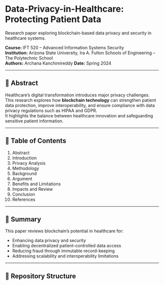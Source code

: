 # Data-Privacy-in-Healthcare: Protecting Patient Data
Research paper exploring blockchain-based data privacy and security in healthcare systems.

**Course:** IFT 520 – Advanced Information Systems Security  
**Institution:** Arizona State University, Ira A. Fulton Schools of Engineering – The Polytechnic School    
**Authors:** Archana Kanchimireddy 
**Date:** Spring 2024  

---

## 🧠 Abstract
Healthcare’s digital transformation introduces major privacy challenges.  
This research explores how **blockchain technology** can strengthen patient data protection, improve interoperability, and ensure compliance with data privacy regulations such as HIPAA and GDPR.  
It highlights the balance between healthcare innovation and safeguarding sensitive patient information.

---

## 📑 Table of Contents
1. Abstract  
2. Introduction  
3. Privacy Analysis  
4. Methodology  
5. Background  
6. Argument  
7. Benefits and Limitations  
8. Impacts and Review  
9. Conclusion  
10. References  

---

## 🧩 Summary
This paper reviews blockchain’s potential in healthcare for:
- Enhancing data privacy and security  
- Enabling decentralized patient-controlled data access  
- Reducing fraud through immutable record-keeping  
- Addressing scalability and interoperability limitations  

---

## 📂 Repository Structure
